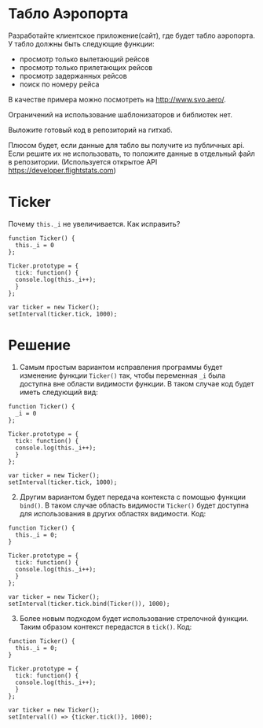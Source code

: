Табло Аэропорта
===============

Разработайте клиентское приложение(сайт), где будет табло аэропорта.
У табло должны быть следующие функции:
- просмотр только вылетающий рейсов
- просмотр только прилетающих рейсов
- просмотр задержанных рейсов
- поиск по номеру рейса

В качестве примера можно посмотреть на http://www.svo.aero/.

Ограничений на использование шаблонизаторов и библиотек нет.

Выложите готовый код в репозиторий на гитхаб.

Плюсом будет, если данные для табло вы получите из публичных api. Если решите их не использовать,
то положите данные в отдельный файл в репозитории. (Используется открытое API https://developer.flightstats.com)

Ticker
======

Почему `this._i` не увеличивается. Как исправить?

```
function Ticker() {
  this._i = 0
};

Ticker.prototype = {
  tick: function() {
  console.log(this._i++);
  }
};

var ticker = new Ticker();
setInterval(ticker.tick, 1000);
```

Решение
=======

1) Самым простым вариантом исправления программы будет изменение функции `Ticker()` так, чтобы переменная `_i` была доступна вне области видимости функции. В таком случае код будет иметь следующий вид:

```
function Ticker() {
  _i = 0
};

Ticker.prototype = {
  tick: function() {
  console.log(this._i++);
  }
};

var ticker = new Ticker();
setInterval(ticker.tick, 1000);
```

2) Другим вариантом будет передача контекста с помощью функции `bind()`. В таком случае область видимости `Ticker()` будет доступна для использования в других областях видимости. Код:

```
function Ticker() {
  this._i = 0;
}

Ticker.prototype = {
  tick: function() {
  console.log(this._i++);
  }
};

var ticker = new Ticker();
setInterval(ticker.tick.bind(Ticker()), 1000);
```

3) Более новым подходом будет использование стрелочной функции. Таким образом контекст передастся в `tick()`. Код:
```
function Ticker() {
  this._i = 0;
}

Ticker.prototype = {
  tick: function() {
  console.log(this._i++);
  }
};

var ticker = new Ticker();
setInterval(() => {ticker.tick()}, 1000);
```
